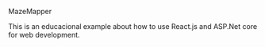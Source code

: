 MazeMapper

This is an educacional example about how to use React.js and ASP.Net core for web development.